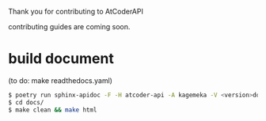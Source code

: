 Thank you for contributing to AtCoderAPI

contributing guides are coming soon.


# build document 
(to do: make readthedocs.yaml) 
```bash
$ poetry run sphinx-apidoc -F -H atcoder-api -A kagemeka -V <version>docs/ src/
$ cd docs/
$ make clean && make html
```
